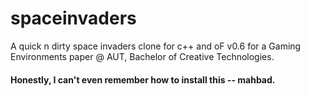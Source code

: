 spaceinvaders
=============

A quick n dirty space invaders clone for c++ and oF v0.6 for a Gaming Environments paper @ AUT, Bachelor of Creative Technologies.

#### Honestly, I can't even remember how to install this -- mahbad.
